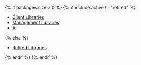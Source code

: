 {% if packages.size > 0 %}
{% if include.active != "retired" %}
<ul class="nav nav-tabs">
  <li class="nav-item {% if include.active == 'client' %}active{% endif %}">
    <a class="nav-link" href="{{ site.baseurl }}/releases/latest/{{ include.lang }}.html">Client Libraries</a>
  </li>
  <li class="nav-item {% if include.active == 'mgmt' %}active{% endif %}">
    <a class="nav-link" href="{{ site.baseurl }}/releases/latest/mgmt/{{ include.lang }}.html">Management Libraries</a>
  </li>
  <li class="nav-item {% if include.active == 'all' %}active{% endif %}">
    <a class="nav-link" href="{{ site.baseurl }}/releases/latest/all/{{ include.lang }}.html">All</a>
  </li>
</ul>
{% else %}
<ul class="nav nav-tabs">
  <li class="nav-item active">
    <a class="nav-link" href="{{ site.baseurl }}/releases/retired/{{ include.lang }}.html">Retired Libraries</a>
  </li>
</ul>
{% endif %}
{% endif %}